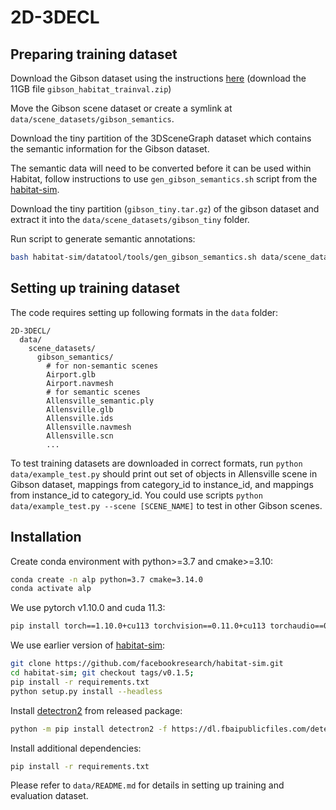 # 2D-3DECL

## Preparing training dataset

Download the Gibson dataset using the instructions [here](https://github.com/facebookresearch/habitat-lab#scenes-datasets) (download the 11GB file `gibson_habitat_trainval.zip`)

Move the Gibson scene dataset or create a symlink at `data/scene_datasets/gibson_semantics`.

Download the tiny partition of the 3DSceneGraph dataset which contains the semantic information for the Gibson dataset.

The semantic data will need to be converted before it can be used within Habitat, follow instructions to use `gen_gibson_semantics.sh` script from the [habitat-sim](https://github.com/facebookresearch/habitat-sim#datasets).

Download the tiny partition (`gibson_tiny.tar.gz`) of the gibson dataset and extract it into the `data/scene_datasets/gibson_tiny` folder.

Run script to generate semantic annotations:
```sh
bash habitat-sim/datatool/tools/gen_gibson_semantics.sh data/scene_datasets/3DSceneGraphTiny/automated_graph data/scene_datasets/gibson_tiny data/scene_datasets/gibson_semantics
```

## Setting up training dataset

The code requires setting up following formats in the `data` folder:
```
2D-3DECL/
  data/
    scene_datasets/
      gibson_semantics/
        # for non-semantic scenes
        Airport.glb
        Airport.navmesh
        # for semantic scenes
        Allensville_semantic.ply
        Allensville.glb
        Allensville.ids
        Allensville.navmesh
        Allensville.scn
        ...

```

To test training datasets are downloaded in correct formats, run `python data/example_test.py` should print out set of objects in Allensville scene in Gibson dataset, mappings from category_id to instance_id, and mappings from instance_id to category_id. You could use scripts `python data/example_test.py --scene [SCENE_NAME]` to test in other Gibson scenes.


## Installation

Create conda environment with python>=3.7 and cmake>=3.10:
```bash
conda create -n alp python=3.7 cmake=3.14.0
conda activate alp
```

We use pytorch v1.10.0 and cuda 11.3:
```bash
pip install torch==1.10.0+cu113 torchvision==0.11.0+cu113 torchaudio==0.10.0+cu113 -f https://download.pytorch.org/whl/cu113/torch_stable.html
```

We use earlier version of [habitat-sim](https://github.com/facebookresearch/habitat-sim):
```bash
git clone https://github.com/facebookresearch/habitat-sim.git
cd habitat-sim; git checkout tags/v0.1.5; 
pip install -r requirements.txt 
python setup.py install --headless
```

Install [detectron2](https://github.com/facebookresearch/detectron2) from released package:
```bash
python -m pip install detectron2 -f https://dl.fbaipublicfiles.com/detectron2/wheels/cu113/torch1.10/index.html
```

Install additional dependencies:
```bash
pip install -r requirements.txt
```

Please refer to `data/README.md` for details in setting up training and evaluation dataset.
